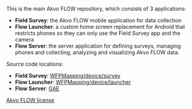 This is the main Akvo FLOW repository, which consists of 3 applications:

* **Field Survey**: the Akvo FLOW mobile application for data collection
* **Flow Launcher**: a custom home screen replacement for Android that restricts phones so they can only use the Field Survey app and the camera
* **Flow Server**: the server application for defining surveys, managing phones and collecting, analyzing and visualizing Akvo FLOW data.

Source code locations:

* **Field Survey**: [WFPMapping/device/survey](https://github.com/akvo/akvo-flow/tree/master/WFPMapping/device/survey)
* **Flow Launcher**: [WFPMapping/device/launcher](https://github.com/akvo/akvo-flow/tree/master/WFPMapping/device/launcher)
* **Flow Server**: [GAE](https://github.com/akvo/akvo-flow/tree/master/GAE)

[Akvo FLOW license](https://github.com/akvo/akvo-flow/blob/master/LICENSE.md)
